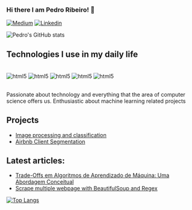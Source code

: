 ### Hi there I am Pedro Ribeiro! 👋

[![Medium](https://img.shields.io/badge/Medium-12100E?style=for-the-badge&logo=medium&logoColor=white)](https://medium.com/@pedrorp)
[![Linkedin](https://img.shields.io/badge/LinkedIn-0077B5?style=for-the-badge&logo=linkedin&logoColor=white)](https://www.linkedin.com/in/pedrocesarrp/)

![Pedro's GitHub stats](https://github-readme-stats.vercel.app/api?username=pedrocrp&show_icons=true&theme=dracula)

## Technologies I use in my daily life 

<div style="display: inline_block"><br/>
  <img align="center" alt="html5" src="https://img.shields.io/badge/Python-3776AB?style=for-the-  badge&logo=python&logoColor=white" />
  <img align="center" alt="html5" src="https://img.shields.io/badge/MySQL-00000F?style=for-the-badge&logo=mysql&logoColor=white" />
  <img align="center" alt="html5" src="https://img.shields.io/badge/PostgreSQL-316192?style=for-the-badge&logo=postgresql&logoColor=white" />
  <img align="center" alt="html5" src="https://img.shields.io/badge/Microsoft_Excel-217346?style=for-the-badge&logo=microsoft-excel&logoColor=white" />
  <img align="center" alt="html5" src="https://img.shields.io/badge/Microsoft_Azure-0089D6?style=for-the-badge&logo=microsoft-azure&logoColor=white" />
 </div><br/>

Passionate about technology and everything that the area of computer science offers us. Enthusiastic about machine learning related projects
## Projects
- [Image processing and classification](https://github.com/pedrocrp/data_projects/tree/main/image_processing_and_classification)
- [Airbnb Client Segmentation](https://github.com/pedrocrp/data_projects/tree/main/airbnb)
## Latest articles:
- [Trade-Offs em Algoritmos de Aprendizado de Máquina: Uma Abordagem Conceitual](https://medium.com/@pedrorp/balancing-trade-offs-in-machine-learning-algorithms-a-contextual-approach-7a4c382846a3)<br/>
- [Scrape multiple webpage with BeautifulSoup and Regex](https://medium.com/@pedrorp/scrape-multiple-webpage-with-beautifulsoup-and-regex-14a3ab21e570)<br/>

[![Top Langs](https://github-readme-stats.vercel.app/api/top-langs/?username=pedrocrp)](https://github.com/pedrocrp/github-readme-stats)

